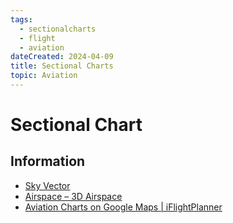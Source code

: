 ```yaml
---
tags:
  - sectionalcharts
  - flight
  - aviation
dateCreated: 2024-04-09
title: Sectional Charts
topic: Aviation
---
```

# Sectional Chart
## Information
- [Sky Vector](https://skyvector.com/)
- [Airspace – 3D Airspace](https://3dairspace.org.uk/index.php/airspace/)
- [Aviation Charts on Google Maps | iFlightPlanner](https://www.iflightplanner.com/AviationCharts/) 